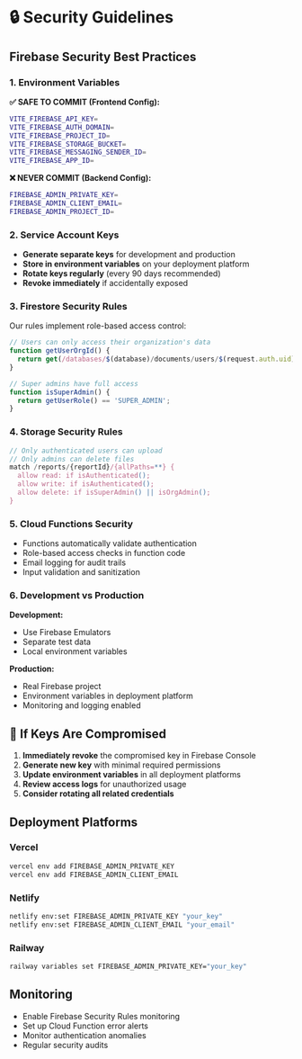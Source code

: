# 🔒 Security Guidelines

## Firebase Security Best Practices

### 1. Environment Variables

**✅ SAFE TO COMMIT (Frontend Config):**
```bash
VITE_FIREBASE_API_KEY=
VITE_FIREBASE_AUTH_DOMAIN=
VITE_FIREBASE_PROJECT_ID=
VITE_FIREBASE_STORAGE_BUCKET=
VITE_FIREBASE_MESSAGING_SENDER_ID=
VITE_FIREBASE_APP_ID=
```

**❌ NEVER COMMIT (Backend Config):**
```bash
FIREBASE_ADMIN_PRIVATE_KEY=
FIREBASE_ADMIN_CLIENT_EMAIL=
FIREBASE_ADMIN_PROJECT_ID=
```

### 2. Service Account Keys

- **Generate separate keys** for development and production
- **Store in environment variables** on your deployment platform
- **Rotate keys regularly** (every 90 days recommended)
- **Revoke immediately** if accidentally exposed

### 3. Firestore Security Rules

Our rules implement role-based access control:

```javascript
// Users can only access their organization's data
function getUserOrgId() {
  return get(/databases/$(database)/documents/users/$(request.auth.uid)).data.orgId;
}

// Super admins have full access
function isSuperAdmin() {
  return getUserRole() == 'SUPER_ADMIN';
}
```

### 4. Storage Security Rules

```javascript
// Only authenticated users can upload
// Only admins can delete files
match /reports/{reportId}/{allPaths=**} {
  allow read: if isAuthenticated();
  allow write: if isAuthenticated();
  allow delete: if isSuperAdmin() || isOrgAdmin();
}
```

### 5. Cloud Functions Security

- Functions automatically validate authentication
- Role-based access checks in function code
- Email logging for audit trails
- Input validation and sanitization

### 6. Development vs Production

**Development:**
- Use Firebase Emulators
- Separate test data
- Local environment variables

**Production:**
- Real Firebase project
- Environment variables in deployment platform
- Monitoring and logging enabled

## 🚨 If Keys Are Compromised

1. **Immediately revoke** the compromised key in Firebase Console
2. **Generate new key** with minimal required permissions
3. **Update environment variables** in all deployment platforms
4. **Review access logs** for unauthorized usage
5. **Consider rotating all related credentials**

## Deployment Platforms

### Vercel
```bash
vercel env add FIREBASE_ADMIN_PRIVATE_KEY
vercel env add FIREBASE_ADMIN_CLIENT_EMAIL
```

### Netlify
```bash
netlify env:set FIREBASE_ADMIN_PRIVATE_KEY "your_key"
netlify env:set FIREBASE_ADMIN_CLIENT_EMAIL "your_email"
```

### Railway
```bash
railway variables set FIREBASE_ADMIN_PRIVATE_KEY="your_key"
```

## Monitoring

- Enable Firebase Security Rules monitoring
- Set up Cloud Function error alerts
- Monitor authentication anomalies
- Regular security audits